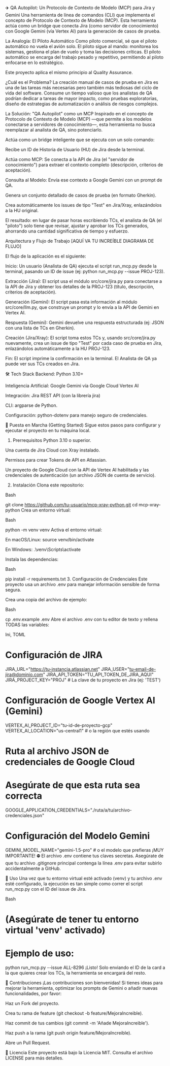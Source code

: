 ✈️ QA Autopilot: Un Protocolo de Contexto de Modelo (MCP) para Jira y Gemini
Una herramienta de línea de comandos (CLI) que implementa el concepto de Protocolo de Contexto de Modelo (MCP). Esta herramienta actúa como un bridge que conecta Jira (como servidor de conocimiento) con Google Gemini (vía Vertex AI) para la generación de casos de prueba.

La Analogía: El Piloto Automático
Como piloto comercial, sé que el piloto automático no vuela el avión solo. El piloto sigue al mando: monitorea los sistemas, gestiona el plan de vuelo y toma las decisiones críticas. El piloto automático se encarga del trabajo pesado y repetitivo, permitiendo al piloto enfocarse en lo estratégico.

Este proyecto aplica el mismo principio al Quality Assurance.

¿Cuál es el Problema?
La creación manual de casos de prueba en Jira es una de las tareas más necesarias pero también más tediosas del ciclo de vida del software. Consume un tiempo valioso que los analistas de QA podrían dedicar a tareas de mayor impacto, como pruebas exploratorias, diseño de estrategias de automatización o análisis de riesgos complejos.

La Solución: "QA Autopilot" como un MCP
Inspirado en el concepto de Protocolo de Contexto de Modelo (MCP) —que permite a los modelos conectarse a servidores de conocimiento—, esta herramienta no busca reemplazar al analista de QA, sino potenciarlo.

Actúa como un bridge inteligente que se ejecuta con un solo comando:

Recibe un ID de Historia de Usuario (HU) de Jira desde la terminal.

Actúa como MCP: Se conecta a la API de Jira (el "servidor de conocimiento") para extraer el contexto completo (descripción, criterios de aceptación).

Consulta al Modelo: Envía ese contexto a Google Gemini con un prompt de QA.

Genera un conjunto detallado de casos de prueba (en formato Gherkin).

Crea automáticamente los issues de tipo "Test" en Jira/Xray, enlazándolos a la HU original.

El resultado: en lugar de pasar horas escribiendo TCs, el analista de QA (el "piloto") solo tiene que revisar, ajustar y aprobar los TCs generados, ahorrando una cantidad significativa de tiempo y esfuerzo.

Arquitectura y Flujo de Trabajo
[AQUÍ VA TU INCREÍBLE DIAGRAMA DE FLUJO]

El flujo de la aplicación es el siguiente:

Inicio: Un usuario (Analista de QA) ejecuta el script run_mcp.py desde la terminal, pasando un ID de issue (ej: python run_mcp.py --issue PROJ-123).

Extracción (Jira): El script usa el módulo src/core/jira.py para conectarse a la API de Jira y obtener los detalles de la PROJ-123 (título, descripción, criterios de aceptación).

Generación (Gemini): El script pasa esta información al módulo src/core/llm.py, que construye un prompt y lo envía a la API de Gemini en Vertex AI.

Respuesta (Gemini): Gemini devuelve una respuesta estructurada (ej: JSON con una lista de TCs en Gherkin).

Creación (Jira/Xray): El script toma estos TCs y, usando src/core/jira.py nuevamente, crea un issue de tipo "Test" por cada caso de prueba en Jira, enlazándolos automáticamente a la HU PROJ-123.

Fin: El script imprime la confirmación en la terminal. El Analista de QA ya puede ver sus TCs creados en Jira.

🛠️ Tech Stack
Backend: Python 3.10+

Inteligencia Artificial: Google Gemini vía Google Cloud Vertex AI

Integración: Jira REST API (con la librería jira)

CLI: argparse de Python.

Configuración: python-dotenv para manejo seguro de credenciales.

🚀 Puesta en Marcha (Getting Started)
Sigue estos pasos para configurar y ejecutar el proyecto en tu máquina local.

1. Prerrequisitos
Python 3.10 o superior.

Una cuenta de Jira Cloud con Xray instalado.

Permisos para crear Tokens de API en Atlassian.

Un proyecto de Google Cloud con la API de Vertex AI habilitada y las credenciales de autenticación (un archivo JSON de cuenta de servicio).

2. Instalación
Clona este repositorio:

Bash

git clone https://github.com/tu-usuario/mcp-xray-python.git
cd mcp-xray-python
Crea un entorno virtual:

Bash

python -m venv venv
Activa el entorno virtual:

En macOS/Linux: source venv/bin/activate

En Windows: .\venv\Scripts\activate

Instala las dependencias:

Bash

pip install -r requirements.txt
3. Configuración de Credenciales
Este proyecto usa un archivo .env para manejar información sensible de forma segura.

Crea una copia del archivo de ejemplo:

Bash

cp .env.example .env
Abre el archivo .env con tu editor de texto y rellena TODAS las variables:

Ini, TOML

# Configuración de JIRA
JIRA_URL="https://tu-instancia.atlassian.net"
JIRA_USER="tu-email-de-jira@dominio.com"
JIRA_API_TOKEN="TU_API_TOKEN_DE_JIRA_AQUI"
JIRA_PROJECT_KEY="PROJ" # La clave de tu proyecto en Jira (ej: 'TEST')

# Configuración de Google Vertex AI (Gemini)
VERTEX_AI_PROJECT_ID="tu-id-de-proyecto-gcp"
VERTEX_AI_LOCATION="us-central1" # o la región que estés usando

# Ruta al archivo JSON de credenciales de Google Cloud
# Asegúrate de que esta ruta sea correcta
GOOGLE_APPLICATION_CREDENTIALS="./ruta/a/tu/archivo-credenciales.json"

# Configuración del Modelo Gemini
GEMINI_MODEL_NAME="gemini-1.5-pro" # o el modelo que prefieras
¡MUY IMPORTANTE! ⛔ El archivo .env contiene tus claves secretas. Asegúrate de que tu archivo .gitignore principal contenga la línea .env para evitar subirlo accidentalmente a GitHub.

🏁 Uso
Una vez que tu entorno virtual esté activado (venv) y tu archivo .env esté configurado, la ejecución es tan simple como correr el script run_mcp.py con el ID del issue de Jira.

Bash

# (Asegúrate de tener tu entorno virtual 'venv' activado)

# Ejemplo de uso:
python run_mcp.py --issue ALL-8296
¡Listo! Solo enviando el ID de la card a la que quieres crear los TCs, la herramienta se encargará del resto.

🤝 Contribuciones
¡Las contribuciones son bienvenidas! Si tienes ideas para mejorar la herramienta, optimizar los prompts de Gemini o añadir nuevas funcionalidades, por favor:

Haz un Fork del proyecto.

Crea tu rama de feature (git checkout -b feature/MejoraIncreible).

Haz commit de tus cambios (git commit -m 'Añade MejoraIncreible').

Haz push a la rama (git push origin feature/MejoraIncreible).

Abre un Pull Request.

📄 Licencia
Este proyecto está bajo la Licencia MIT. Consulta el archivo LICENSE para más detalles.